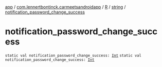 [app](../../../index.md) / [com.lennertbontinck.carmeetsandroidapp](../../index.md) / [R](../index.md) / [string](index.md) / [notification_password_change_success](./notification_password_change_success.md)

# notification_password_change_success

`static val notification_password_change_success: `[`Int`](https://kotlinlang.org/api/latest/jvm/stdlib/kotlin/-int/index.html)
`static val notification_password_change_success: `[`Int`](https://kotlinlang.org/api/latest/jvm/stdlib/kotlin/-int/index.html)